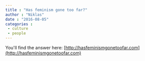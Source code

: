 ```yaml
---
title : "Has feminism gone too far?"
author : "Niklas"
date : "2016-08-05"
categories : 
 - culture
 - people
---
```


You'll find the answer here: [http://hasfeminismgonetoofar.com](http://hasfeminismgonetoofar.com)
